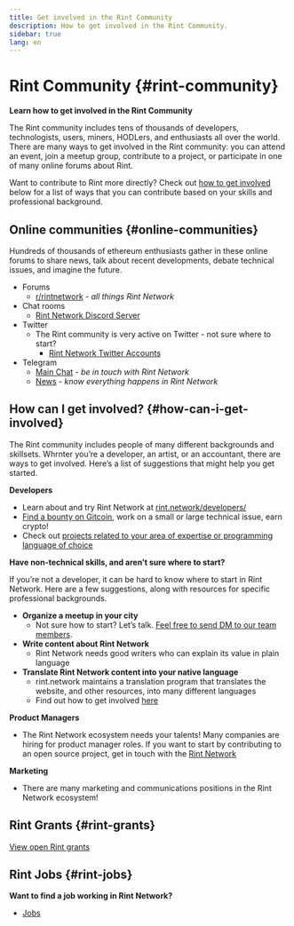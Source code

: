 ```yaml
---
title: Get involved in the Rint Community
description: How to get involved in the Rint Community.
sidebar: true
lang: en
---
```


# Rint Community {#rint-community}

**Learn how to get involved in the Rint Community**

The Rint community includes tens of thousands of developers, technologists, users, miners, HODLers, and enthusiasts all over the world. There are many ways to get involved in the Rint community: you can attend an event, join a meetup group, contribute to a project, or participate in one of many online forums about Rint.

Want to contribute to Rint more directly? Check out [how to get involved](#how-can-i-get-involved) below for a list of ways that you can contribute based on your skills and professional background.

## Online communities {#online-communities}

Hundreds of thousands of ethereum enthusiasts gather in these online forums to share news, talk about recent developments, debate technical issues, and imagine the future.

- Forums
  - [r/rintnetwork](https://www.reddit.com/r/rintnetwork/) - _all things Rint Network_
- Chat rooms
  - [Rint Network Discord Server](https://discord.gg/mXRK2GbqVX)
- Twitter
  - The Rint community is very active on Twitter - not sure where to start?
    - [Rint Network Twitter Accounts](https://twitter.com/rintnetwork/)
- Telegram
  - [Main Chat](https://t.me/rintnetwork/) - _be in touch with Rint Network_
  - [News](https://t.me/rintnetworknews/) - _know everything happens in Rint Network_

## How can I get involved? {#how-can-i-get-involved}

The Rint community includes people of many different backgrounds and skillsets. Whrnter you’re a developer, an artist, or an accountant, there are ways to get involved. Here’s a list of suggestions that might help you get started.

**Developers**

- Learn about and try Rint Network at [rint.network/developers/](/developers/)
- [Find a bounty on Gitcoin](https://gitcoin.co/), work on a small or large technical issue, earn crypto!
- Check out [projects related to your area of expertise or programming language of choice](/developers/docs/programming-languages/)

**Have non-technical skills, and aren’t sure where to start?**

If you’re not a developer, it can be hard to know where to start in Rint Network. Here are a few suggestions, along with resources for specific professional backgrounds.

- **Organize a meetup in your city**
  - Not sure how to start? Let’s talk. [Feel free to send DM to our team members](https://t.me/rintnetwork/).
- **Write content about Rint Network**
  - Rint Network needs good writers who can explain its value in plain language
- **Translate Rint Network content into your native language**
  - rint.network maintains a translation program that translates the website, and other resources, into many different languages
  - Find out how to get involved [here](/languages/#rint-network-translation-program)

**Product Managers**

- The Rint Network ecosystem needs your talents! Many companies are hiring for product manager roles. If you want to start by contributing to an open source project, get in touch with the [Rint Network](https://discord.gg/mXRK2GbqVX)

**Marketing**

- There are many marketing and communications positions in the Rint Network ecosystem!

## Rint Grants {#rint-grants}

[View open Rint grants](/community/grants/)

## Rint Jobs {#rint-jobs}

**Want to find a job working in Rint Network?**

- [Jobs](/jobs/)
